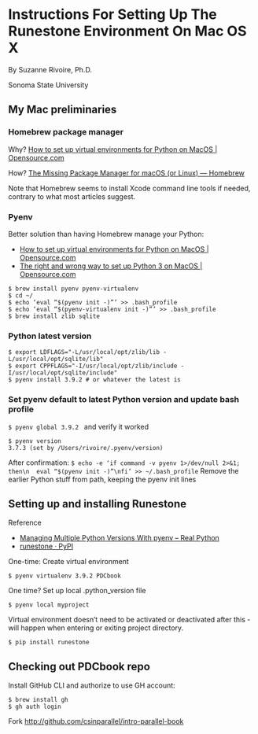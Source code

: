 # Instructions For Setting Up The Runestone Environment On Mac OS X
By Suzanne Rivoire, Ph.D.

Sonoma State University

## My Mac preliminaries

### Homebrew package manager
Why?  [How to set up virtual environments for Python on MacOS | Opensource.com](https://opensource.com/article/19/6/python-virtual-environments-mac)

How? [The Missing Package Manager for macOS (or Linux) — Homebrew](https://brew.sh/)

Note that Homebrew seems to install Xcode command line tools if needed, contrary to what most articles suggest.

### Pyenv
Better solution than having Homebrew manage your Python:
* [How to set up virtual environments for Python on MacOS | Opensource.com](https://opensource.com/article/19/6/python-virtual-environments-mac)
* [The right and wrong way to set up Python 3 on MacOS | Opensource.com](https://opensource.com/article/19/5/python-3-default-mac)

```
$ brew install pyenv pyenv-virtualenv
$ cd ~/
$ echo ‘eval “$(pyenv init -)”’ >> .bash_profile
$ echo ‘eval “$(pyenv-virtualenv init -)”’ >> .bash_profile
$ brew install zlib sqlite
```

### Python latest version
```
$ export LDFLAGS="-L/usr/local/opt/zlib/lib -L/usr/local/opt/sqlite/lib"
$ export CPPFLAGS="-I/usr/local/opt/zlib/include -I/usr/local/opt/sqlite/include"
$ pyenv install 3.9.2 # or whatever the latest is
```
### Set pyenv default to latest Python version and update bash profile
`$ pyenv global 3.9.2 `
and verify it worked 
```
$ pyenv version
3.7.3 (set by /Users/rivoire/.pyenv/version)
```
After confirmation:
`$ echo -e ‘if command -v pyenv 1>/dev/null 2>&1; then\n  eval “$(pyenv init -)”\nfi’ >> ~/.bash_profile`
Remove the earlier Python stuff from path, keeping the pyenv init lines

## Setting up and installing Runestone

Reference
* [Managing Multiple Python Versions With pyenv – Real Python](https://realpython.com/intro-to-pyenv/#virtual-environments-and-pyenv)
* [runestone · PyPI](https://pypi.org/project/runestone/)

One-time: Create virtual environment
```
$ pyenv virtualenv 3.9.2 PDCbook
```

One time? Set up local .python_version file
```
$ pyenv local myproject
```

Virtual environment doesn’t need to be activated or deactivated after this - will happen when entering or exiting project directory.
```
$ pip install runestone
```

## Checking out PDCbook repo

Install GitHub CLI and authorize to use GH account:
```
$ brew install gh
$ gh auth login
```

Fork http://github.com/csinparallel/intro-parallel-book

